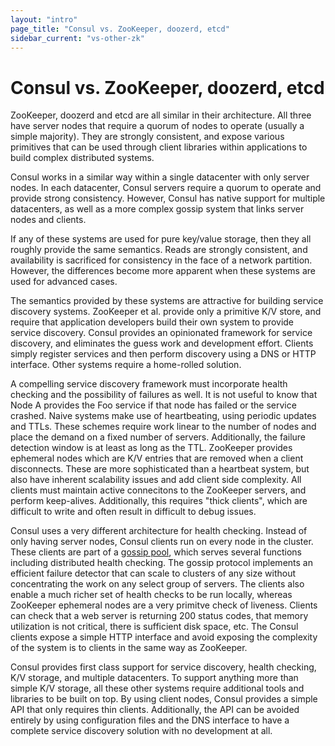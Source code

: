 ```yaml
---
layout: "intro"
page_title: "Consul vs. ZooKeeper, doozerd, etcd"
sidebar_current: "vs-other-zk"
---
```


# Consul vs. ZooKeeper, doozerd, etcd

ZooKeeper, doozerd and etcd are all similar in their architecture.
All three have server nodes that require a quorum of nodes to operate (usually a simple majority).
They are strongly consistent, and expose various primitives that can be used
through client libraries within applications to build complex distributed systems.

Consul works in a similar way within a single datacenter with only server nodes.
In each datacenter, Consul servers require a quorum to operate
and provide strong consistency. However, Consul has native support for multiple datacenters,
as well as a more complex gossip system that links server nodes and clients.

If any of these systems are used for pure key/value storage, then they all
roughly provide the same semantics. Reads are strongly consistent, and availability
is sacrificed for consistency in the face of a network partition. However, the differences
become more apparent when these systems are used for advanced cases.

The semantics provided by these systems are attractive for building
service discovery systems. ZooKeeper et al. provide only a primitive K/V store,
and require that application developers build their own system to provide service
discovery. Consul provides an opinionated framework for service discovery, and
eliminates the guess work and development effort. Clients simply register services
and then perform discovery using a DNS or HTTP interface. Other systems
require a home-rolled solution.

A compelling service discovery framework must incorporate health checking and the
possibility of failures as well. It is not useful to know that Node A
provides the Foo service if that node has failed or the service crashed. Naive systems
make use of heartbeating, using periodic updates and TTLs. These schemes require work linear
to the number of nodes and place the demand on a fixed number of servers. Additionally, the
failure detection window is at least as long as the TTL. ZooKeeper provides ephemeral
nodes which are K/V entries that are removed when a client disconnects. These are more
sophisticated than a heartbeat system, but also have inherent scalability issues and add
client side complexity. All clients must maintain active connecitons to the ZooKeeper servers,
and perform keep-alives. Additionally, this requires "thick clients", which are difficult
to write and often result in difficult to debug issues.

Consul uses a very different architecture for health checking. Instead of only
having server nodes, Consul clients run on every node in the cluster.
These clients are part of a [gossip pool](/docs/internals/gossip.html), which
serves several functions including distributed health checking. The gossip protocol implements
an efficient failure detector that can scale to clusters of any size without concentrating
the work on any select group of servers. The clients also enable a much richer set of health checks to be run locally,
whereas ZooKeeper ephemeral nodes are a very primitve check of liveness. Clients can check that
a web server is returning 200 status codes, that memory utilization is not critical, there is sufficient
disk space, etc. The Consul clients expose a simple HTTP interface and avoid exposing the complexity
of the system is to clients in the same way as ZooKeeper.

Consul provides first class support for service discovery, health checking,
K/V storage, and multiple datacenters. To support anything more than simple K/V storage,
all these other systems require additional tools and libraries to be built on
top. By using client nodes, Consul provides a simple API that only requires thin clients.
Additionally, the API can be avoided entirely by using configuration files and the
DNS interface to have a complete service discovery solution with no development at all.


